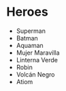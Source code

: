 # Heroes

* Superman
* Batman
* Aquaman
* Mujer Maravilla
* Linterna Verde
* Robin
* Volcán Negro
* Atiom
